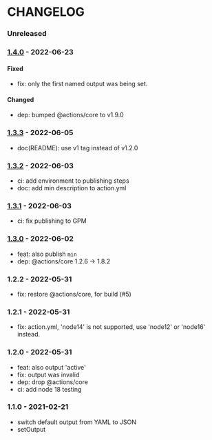 # CHANGELOG

### Unreleased


### [1.4.0] - 2022-06-23

#### Fixed

- fix: only the first named output was being set.

#### Changed

- dep: bumped @actions/core to v1.9.0


### [1.3.3] - 2022-06-05

- doc(README): use v1 tag instead of v1.2.0


### [1.3.2] - 2022-06-03

- ci: add environment to publishing steps
- doc: add min description to action.yml 


### [1.3.1] - 2022-06-03

- ci: fix publishing to GPM


### [1.3.0] - 2022-06-02

- feat: also publish `min`
- dep: @actions/core 1.2.6 -> 1.8.2


### 1.2.2 - 2022-05-31

- fix: restore @actions/core, for build (#5)


### 1.2.1 - 2022-05-31

- fix: action.yml, 'node14' is not supported, use 'node12' or 'node16' instead.


### 1.2.0 - 2022-05-31

- feat: also output 'active'
- fix: output was invalid
- dep: drop @actions/core
- ci: add node 18 testing


### 1.1.0 - 2021-02-21

- switch default output from YAML to JSON
- setOutput


[1.3.0]: https://github.com/msimerson/node-lts-versions/releases/tag/1.3.0
[1.3.1]: https://github.com/msimerson/node-lts-versions/releases/tag/1.3.1
[1.3.2]: https://github.com/msimerson/node-lts-versions/releases/tag/1.3.2
[1.3.3]: https://github.com/msimerson/node-lts-versions/releases/tag/1.3.3
[1.4.0]: https://github.com/msimerson/node-lts-versions/releases/tag/1.4.0

